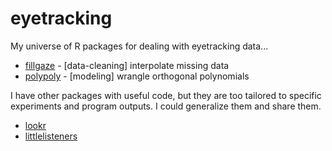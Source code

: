 # eyetracking

My universe of R packages for dealing with eyetracking data...

* [fillgaze](https://github.com/tjmahr/fillgaze) - [data-cleaning] interpolate missing data
* [polypoly](https://github.com/tjmahr/polypoly) - [modeling] wrangle orthogonal polynomials

I have other packages with useful code, but they are too tailored to specific 
experiments and program outputs. I could generalize them and share them.

* [lookr](https://github.com/tjmahr/lookr)
* [littlelisteners](https://github.com/tjmahr/littlelisteners)
